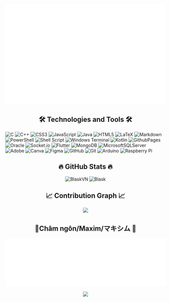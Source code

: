 <a href="https://github.com/BlaskVN" style="text-decoration:none;" target="blank" alt="❤️">
  <img src="svg/blask.svg" width="1200" alt="Blask" />
</a>

<h2 align="center">🛠 Technologies and Tools 🛠</h2>

![C](https://img.shields.io/badge/c-%2300599C.svg?style=for-the-badge&logo=c&logoColor=white) ![C++](https://img.shields.io/badge/c++-%2300599C.svg?style=for-the-badge&logo=c%2B%2B&logoColor=white) ![CSS3](https://img.shields.io/badge/css3-%231572B6.svg?style=for-the-badge&logo=css3&logoColor=white) ![JavaScript](https://img.shields.io/badge/javascript-%23323330.svg?style=for-the-badge&logo=javascript&logoColor=%23F7DF1E) ![Java](https://img.shields.io/badge/java-%23ED8B00.svg?style=for-the-badge&logo=openjdk&logoColor=white) ![HTML5](https://img.shields.io/badge/html5-%23E34F26.svg?style=for-the-badge&logo=html5&logoColor=white) ![LaTeX](https://img.shields.io/badge/latex-%23008080.svg?style=for-the-badge&logo=latex&logoColor=white) ![Markdown](https://img.shields.io/badge/markdown-%23000000.svg?style=for-the-badge&logo=markdown&logoColor=white) ![PowerShell](https://img.shields.io/badge/PowerShell-%235391FE.svg?style=for-the-badge&logo=powershell&logoColor=white) ![Shell Script](https://img.shields.io/badge/shell_script-%23121011.svg?style=for-the-badge&logo=gnu-bash&logoColor=white) ![Windows Terminal](https://img.shields.io/badge/Windows%20Terminal-%234D4D4D.svg?style=for-the-badge&logo=windows-terminal&logoColor=white) ![Kotlin](https://img.shields.io/badge/kotlin-%237F52FF.svg?style=for-the-badge&logo=kotlin&logoColor=white) ![GithubPages](https://img.shields.io/badge/github%20pages-121013?style=for-the-badge&logo=github&logoColor=white) ![Oracle](https://img.shields.io/badge/Oracle-F80000?style=for-the-badge&logo=oracle&logoColor=white) ![Socket.io](https://img.shields.io/badge/Socket.io-black?style=for-the-badge&logo=socket.io&badgeColor=010101) ![Flutter](https://img.shields.io/badge/Flutter-%2302569B.svg?style=for-the-badge&logo=Flutter&logoColor=white) ![MongoDB](https://img.shields.io/badge/MongoDB-%234ea94b.svg?style=for-the-badge&logo=mongodb&logoColor=white) ![MicrosoftSQLServer](https://img.shields.io/badge/Microsoft%20SQL%20Server-CC2927?style=for-the-badge&logo=microsoft%20sql%20server&logoColor=white) ![Adobe](https://img.shields.io/badge/adobe-%23FF0000.svg?style=for-the-badge&logo=adobe&logoColor=white) ![Canva](https://img.shields.io/badge/Canva-%2300C4CC.svg?style=for-the-badge&logo=Canva&logoColor=white) ![Figma](https://img.shields.io/badge/figma-%23F24E1E.svg?style=for-the-badge&logo=figma&logoColor=white) ![GitHub](https://img.shields.io/badge/github-%23121011.svg?style=for-the-badge&logo=github&logoColor=white) ![Git](https://img.shields.io/badge/git-%23F05033.svg?style=for-the-badge&logo=git&logoColor=white) ![Arduino](https://img.shields.io/badge/-Arduino-00979D?style=for-the-badge&logo=Arduino&logoColor=white) ![Raspberry Pi](https://img.shields.io/badge/-RaspberryPi-C51A4A?style=for-the-badge&logo=Raspberry-Pi)

<h2 align="center">🔥 GitHub Stats 🔥</h2>

<div align=center>
<img height="200" src="https://github-readme-stats.vercel.app/api/top-langs/?username=BlaskVN&theme=merko&hide_border=true&include_all_commits=true&count_private=true&layout=compact" alt="BlaskVN" />
<img height="200" src="https://github-readme-stats.vercel.app/api?username=BlaskVN&theme=merko&hide_border=true&include_all_commits=true&count_private=true" alt="Blask" />
</div>

<!--Contribution Graph-->
<h2 align="center">📈 Contribution Graph 📈</h2>
<div align="center">
    <img src="https://github-readme-activity-graph.vercel.app/graph?username=Blaskvn&theme=merko&area=true&hide_title=true&hide_border=true&radius=15&grid=true&point=false">
</div>

<!-- <h2 align="center">🦁 Where to find me 🦁</h2>

<div align="center">
<a href="https://facebook.com/blask.pqm" style="text-decoration:none;" target="blank"><img src="svg/fb.svg" alt="Blask-facebook" /></a>
<a href="https://www.instagram.com/blask.pqm" style="text-decoration:none;" target="blank"><img src="svg/ig.svg" alt="Blask-instagram" /></a>
<a href="mailto:blaskvn+mailfromgithub@gmail.com" style="text-decoration:none;" target="top"><img src="svg/email.svg" alt="Blask-email" /></a>
</div> -->

<h2 align="center">📑Châm ngôn/Maxim/マキシム 📑</h2>
<!-- Remove by github page can not display style
<div style="background-color: #20232A;
            padding: 20px;
            border-radius: 10px;
            line-height: 1.6;">
<p style="text-align: center; 
          font-size: 125%;">
<b>From ashes to ashes, dust to dust.</b><br>
<i>Linh hồn con sẽ tới nơi cần về, <br>còn trái tim và đôi mắt, con xin trả lại đất mẹ thiên nhiên, nơi con bắt đầu.</i><br></p>
<p align="center" ><b>Blask</b></p>
</div>
-->

<div align="center">
<img src="svg/blask-quotes.svg" width="846" height="150" alt="Blask-official" />
</div>

<!-- Remove by close free servive count
#
<div align="center">
![](https://visitcount.itsvg.in/api?id=BlaskVN&icon=10&color=13)
</div>
-->

<!--Footer--> 
<p align="center">
  <img src="https://capsule-render.vercel.app/api?type=waving&color=gradient&height=65&section=footer"/>
</p>